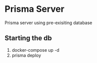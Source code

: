 # Prisma Server

Prisma server using pre-exisiting database

## Starting the db

1. docker-compose up -d
2. prisma deploy